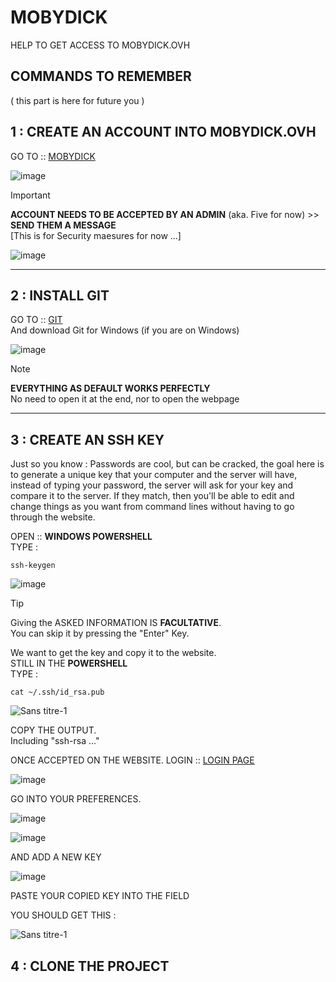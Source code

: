 # MOBYDICK
HELP TO GET ACCESS TO MOBYDICK.OVH

## COMMANDS TO REMEMBER 
( this part is here for future you )

## 1 : CREATE AN ACCOUNT INTO MOBYDICK.OVH

GO TO :: [MOBYDICK](https://mobydick.ovh/users/sign_up)

![image](https://github.com/FrenchFive/mobydick/assets/105274118/d651e43a-c2be-42cf-a26c-834478f33d33)

> [!IMPORTANT]
> **ACCOUNT NEEDS TO BE ACCEPTED BY AN ADMIN** (aka. Five for now) >> **SEND THEM A MESSAGE**
> <br> [This is for Security maesures for now ...] 

![image](https://github.com/FrenchFive/mobydick/assets/105274118/9a3cc364-c48b-4219-998a-560dde787c7a)

---

## 2 : INSTALL GIT

GO TO :: [GIT](https://git-scm.com/download/win)
<br> And download Git for Windows (if you are on Windows)

![image](https://github.com/FrenchFive/mobydick/assets/105274118/c1399ef4-a393-43ed-b208-a3ed234893a7)

> [!NOTE]
> **EVERYTHING AS DEFAULT WORKS PERFECTLY**
> <br> No need to open it at the end, nor to open the webpage

---

## 3 : CREATE AN SSH KEY

Just so you know : Passwords are cool, but can be cracked, the goal here is to generate a unique key that your computer and the server will have, instead of typing your password, the server will ask for your key and compare it to the server. If they match, then you'll be able to edit and change things as you want from command lines without having to go through the website.

OPEN :: **WINDOWS POWERSHELL**
<br> TYPE :
```batch
ssh-keygen
```
![image](https://github.com/FrenchFive/mobydick/assets/105274118/7f66183c-b873-48fd-874c-b7f5ca73eca7)

> [!TIP]
> Giving the ASKED INFORMATION IS **FACULTATIVE**. 
> <br> You can skip it by pressing the "Enter" Key.

We want to get the key and copy it to the website.
<br> STILL IN THE **POWERSHELL**
<br> TYPE : 
```batch
cat ~/.ssh/id_rsa.pub
```
![Sans titre-1](https://github.com/FrenchFive/mobydick/assets/105274118/e2a576f4-4adc-4833-bc1e-7ca8bfe976f0)

COPY THE OUTPUT.
<br> Including "ssh-rsa ..."

ONCE ACCEPTED ON THE WEBSITE.
LOGIN :: [LOGIN PAGE](https://mobydick.ovh/users/sign_in)

![image](https://github.com/FrenchFive/mobydick/assets/105274118/568bc404-6a1e-4aa4-beb6-537f4f056be2)

GO INTO YOUR PREFERENCES.

![image](https://github.com/FrenchFive/mobydick/assets/105274118/a9fd8262-cb40-434c-ac8d-22008add9bfa)

![image](https://github.com/FrenchFive/mobydick/assets/105274118/a73a2ad9-6732-4769-9d79-244eab2bcbf4)

AND ADD A NEW KEY

![image](https://github.com/FrenchFive/mobydick/assets/105274118/3c097db1-ca91-4d9e-950e-1ec640c3d6e5)

PASTE YOUR COPIED KEY INTO THE FIELD

YOU SHOULD GET THIS :

![Sans titre-1](https://github.com/FrenchFive/mobydick/assets/105274118/5b89bd48-da36-4ec7-bf81-1147c05e3923)



## 4 : CLONE THE PROJECT

